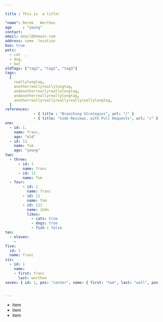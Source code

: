```yaml
---

title : This is  a title!

"name": Derek   Worthen    
age     : "young"
contact:
email: email@domain.com
address: some  location
boo: true
pets:
  - cat  ,
  - dog,
  - bat
oldTags: ["tag1", "tag2", "tag3"]
tags:
  [
    reallylongtag,
    anotherreallyreallylongtag,
    andanotherreallyreallylongtag,
    andanotherreallyreallylongtag,
    anotherreallyreallyreallyreallyreallylongtag,
  ]
references:
             - { title : "Branching Strategies", url: "/" }
             - { title: "Code Reviews, with Pull Requests", url: "/" }
one:
  - id: 1,
    name: franc,
    age: "old"
  - id: 11
    name: Tom
    age: "young"
two:
  - three:
      - id: 1
        name: franc
      - id: 11
        name: Tom
  - four:
        - id: 1
          name: franc
        - id: 11
          name: Tom
        - id: 111
          name: John
          likes: 
            - cats: true
            - dogs: true
            - fish : false
ten:
  - eleven:
    - 
five:
  id: 1
  name: franc
six:
  - id: 1
    name: 
    - first: franc
      last: worthen
seven: { id: 1, pos: "center", name: { first: "tom", last: "wall", pos: {center: false, right: false, left: true, other: {hello: "world", how: "are", you: "doing"}} } }


---
```


- item
- item
- item
